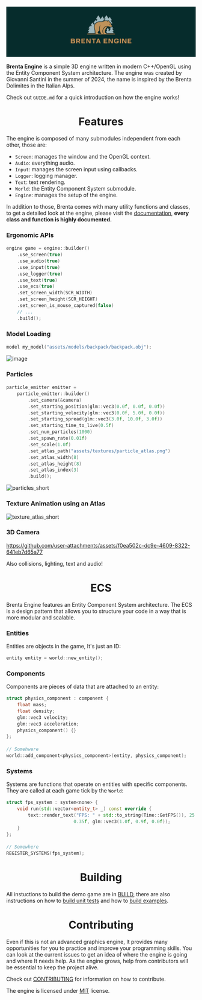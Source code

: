 ![Brenta-Engine-Banner](./assets/brenta-engine-banner.png)

**Brenta Engine** is a simple 3D engine written in modern C++/OpenGL
using the Entity Component System architecture. The engine was
created by Giovanni Santini in the summer of 2024, the name is
inspired by the Brenta Dolimites in the Italian Alps.

Check out `GUIDE.md` for a quick introduction on how the engine works!

<h1 align=center>  Features </h1>

The engine is composed of many submodules independent from each other, those are:
- `Screen`: manages the window and the OpenGL context.
- `Audio`: everything audio.
- `Input`: manages the screen input using callbacks.
- `Logger`: logging manager.
- `Text`: text rendering.
- `World`: the Entity Component System submodule.
- `Engine`: manages the setup of the engine.

In addition to those, Brenta comes with many utility functions and classes, to get
a detailed look at the engine, please visit the [documentation](https://san7o.github.io/brenta-engine-documentation/v1.0/), **every class and function is highly documented.**

### Ergonomic APIs
```c++
engine game = engine::builder()
    .use_screen(true)
    .use_audio(true)
    .use_input(true)
    .use_logger(true)
    .use_text(true)
    .use_ecs(true)
    .set_screen_width(SCR_WIDTH)
    .set_screen_height(SCR_HEIGHT)
    .set_screen_is_mouse_captured(false)
    // ...
    .build();
```

### Model Loading
```c++
model my_model("assets/models/backpack/backpack.obj");
```
![image](https://github.com/user-attachments/assets/e4facf89-4256-4ecb-ae0e-9340aaf7b372)


### Particles

```c++
particle_emitter emitter =
    particle_emitter::builder()
        .set_camera(&camera)
        .set_starting_position(glm::vec3(0.0f, 0.0f, 0.0f))
        .set_starting_velocity(glm::vec3(0.0f, 5.0f, 0.0f))
        .set_starting_spread(glm::vec3(3.0f, 10.0f, 3.0f))
        .set_starting_time_to_live(0.5f)
        .set_num_particles(1000)
        .set_spawn_rate(0.01f)
        .set_scale(1.0f)
        .set_atlas_path("assets/textures/particle_atlas.png")
        .set_atlas_width(8)
        .set_atlas_height(8)
        .set_atlas_index(3)
        .build();
```

![particles_short](https://github.com/user-attachments/assets/27d5ac09-00ce-4379-bf47-d16c24de9508)

### Texture Animation using an Atlas
![texture_atlas_short](https://github.com/user-attachments/assets/1a379fa5-741b-4087-a078-68a86a1fea98)

### 3D Camera
https://github.com/user-attachments/assets/f0ea502c-dc9e-4609-8322-641eb7d65a77

Also collisions, lighting, text and audio!

<h1 align=center> ECS </h1>
Brenta Engine features an Entity Component System architecture. The ECS is a design pattern that allows you to structure your code in a way that is more modular and scalable.

### Entities
Entities are objects in the game, It's just an ID:
```c++
entity entity = world::new_entity();
```
### Components
Components are pieces of data that are attached to an entity:
```c++
struct physics_component : component {
    float mass;
    float density;
    glm::vec3 velocity;
    glm::vec3 acceleration;
    physics_component() {}
};

// Somehwere
world::add_component<physics_component>(entity, physics_component);
```
### Systems
Systems are functions that operate on entities with specific components. They
are called at each game tick by the `World`:
```c++
struct fps_system : system<none> {
    void run(std::vector<entity_t> _) const override {
        text::render_text("FPS: " + std::to_string(Time::GetFPS()), 25.0f, 25.0f,
                         0.35f, glm::vec3(1.0f, 0.9f, 0.0f));
    }
};

// Somewhere
REGISTER_SYSTEMS(fps_system);
```
<h1 align=center> Building </h1>

All instuctions to build the demo game are in [BUILD](./BUILD.md), there are also instructions on
how to [build unit tests](./tests/README.md) and how to [build examples](./examples/README.md).

<h1 align=center> Contributing </h1>

Even if this is not an advanced graphics engine, It provides many opportunities for you to practice and improve your programming skills. You can look at the current issues to get an idea of where the engine is going and where It needs help. As the engine grows, help from contributors will be essential to keep the project alive.

Check out [CONTRIBUTING](./CONTRIBUTING.md) for information on how to contribute.

The engine is licensed under [MIT](https://en.wikipedia.org/wiki/MIT_License) license.
